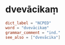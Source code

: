 # dvevācikaṃ

``` toml
dict_label = "NCPED"
word = "dvevācikaṃ"
grammar_comment = "ind."
see_also = ["dvevācika"]
```

